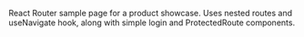 React Router sample page for a product showcase. Uses nested routes and useNavigate hook, along with simple login and ProtectedRoute components.